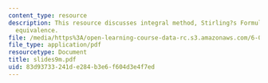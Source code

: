 ```yaml
---
content_type: resource
description: This resource discusses integral method, Stirling?s Formula and its asymptotic
  equivalence.
file: /media/https%3A/open-learning-course-data-rc.s3.amazonaws.com/6-042j-mathematics-for-computer-science-fall-2005/83d93733241de284b3e6f604d3e4f7ed_slides9m.pdf
file_type: application/pdf
resourcetype: Document
title: slides9m.pdf
uid: 83d93733-241d-e284-b3e6-f604d3e4f7ed
---
```

